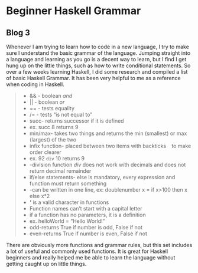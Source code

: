 # Beginner Haskell Grammar
## Blog 3

Whenever I am trying to learn how to code in a new language, I try to make sure I understand the basic grammar of the language. Jumping straight into a language and learning as you go is a decent way to learn, but I find I get hung up on the little things, such as how to write conditional statements. So over a few weeks learning Haskell, I did some research and compiled a list of basic Haskell Grammar. It has been very helpful to me as a reference when coding in Haskell.

> - && - boolean *and*
> - || - boolean *or*
> - == - tests equality
> - /= - tests “is not equal to”
> - succ- returns successor if it is defined
> -    ex. succ 8 returns 9
> - min/max- takes two things and returns the min (smallest) or max (largest) of the two
> - infix function- placed between two items with backticks ` ` to make order clearer
> -    ex. 92 `div` 10 returns 9
> -    -division function *div* does not work with decimals and does not return decimal remainder
> - if/else statements- else is mandatory, every expression and function must return something
> -    -can be written in one line, ex: doublenumber x = if x>100 then x else x*2
> - **‘** is a valid character in functions
> - Function names can’t start with a capital letter
> - if a function has no parameters, it is a definition
> -    ex. helloWorld = “Hello World!”
> - odd-returns True if number is odd, False if not
> - even-returns True if number is even, False if not

There are obviously more functions and grammar rules, but this set includes a lot of useful and commonly used functions. It is great for Haskell beginners and really helped me be able to learn the language without getting caught up on little things.
